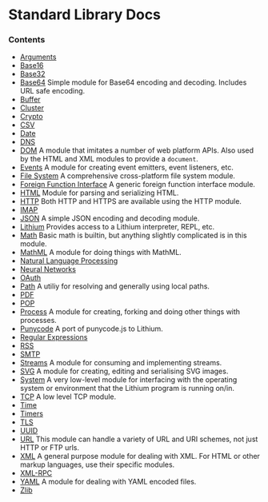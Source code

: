 # Standard Library Docs

### Contents

*	[Arguments](./args.md)
*	[Base16](./base16.md)
*	[Base32](./base32.md)
*   [Base64](./base64.md)
    Simple module for Base64 encoding and decoding. Includes URL safe encoding.
*   [Buffer](./buffer.md)
*	[Cluster](./cluster.md)
*	[Crypto](./crypto.md)
*	[CSV](./csv.md)
*	[Date](./date.md)
*	[DNS](./dns.md)
*   [DOM](./dom.md)
    A module that imitates a number of web platform APIs. Also used by the HTML and XML modules to provide a `document`.
*   [Events](./events.md)
    A module for creating event emitters, event listeners, etc.
*   [File System](./fs.md)
    A comprehensive cross-platform file system module.
*	[Foreign Function Interface](./ffi.md)
	A generic foreign function interface module.
*   [HTML](./html.md)
    Module for parsing and serializing HTML.
*   [HTTP](./http.md)
    Both HTTP and HTTPS are available using the HTTP module.
*	[IMAP](./imap.md)
*   [JSON](./json.md)
    A simple JSON encoding and decoding module.
*   [Lithium](./lithium.md)
    Provides access to a Lithium interpreter, REPL, etc.
*	[Math](./math.md)
	Basic math is builtin, but anything slightly complicated is in this module.
*	[MathML](./mathml.md)
	A module for doing things with MathML.
*	[Natural Language Processing](./nlp.md)
*	[Neural Networks](./neuralnets.md)
*	[OAuth](./oauth.md)
* 	[Path](./path.md)
	A utiliy for resolving and generally using local paths.
*	[PDF](./pdf.md)
*	[POP](./pop.md)
*   [Process](./process.md)
    A module for creating, forking and doing other things with processes.
*   [Punycode](./punycode.md)
    A port of punycode.js to Lithium.
*	[Regular Expressions](./regex.md)
*	[RSS](./rss.md)
*	[SMTP](./smtp.md)
*   [Streams](./streams.md)
    A module for consuming and implementing streams.
*	[SVG](./svg.md)
	A module for creating, editing and serialising SVG images.
*	[System](./system.md)
	A very low-level module for interfacing with the operating system or environment that the Lithium program is running on/in.
*   [TCP](./tcp.md)
    A low level TCP module.
*	[Time](./time.md)
*	[Timers](./timers.md)
*   [TLS](./tls.md)
*	[UUID](./uuid.md)
*   [URL](./url.md)
    This module can handle a variety of URL and URI schemes, not just HTTP or FTP urls.
*   [XML](./xml.md)
    A general purpose module for dealing with XML. For HTML or other markup languages, use their specific modules.
*	[XML-RPC](./xml-rpc.md)
*   [YAML](./yaml.md)
    A module for dealing with YAML encoded files.
*	[Zlib](./zlib.md)